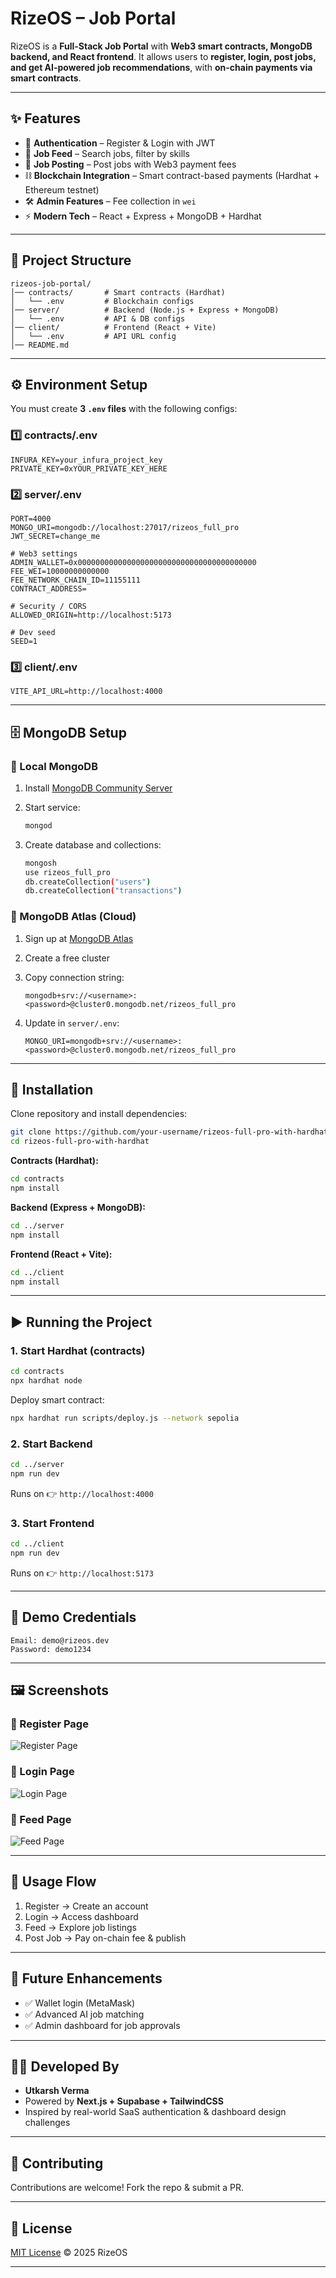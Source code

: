 # RizeOS –  Job Portal

RizeOS is a **Full-Stack Job Portal** with **Web3 smart contracts, MongoDB backend, and React frontend**.
It allows users to **register, login, post jobs, and get AI-powered job recommendations**, with **on-chain payments via smart contracts**.

---

## ✨ Features

* 🔐 **Authentication** – Register & Login with JWT
* 📰 **Job Feed** – Search jobs, filter by skills
* 💼 **Job Posting** – Post jobs with Web3 payment fees
* ⛓️ **Blockchain Integration** – Smart contract-based payments (Hardhat + Ethereum testnet)
* 🛠️ **Admin Features** – Fee collection in `wei`
* ⚡ **Modern Tech** – React + Express + MongoDB + Hardhat

---

## 📂 Project Structure

```
rizeos-job-portal/
│── contracts/       # Smart contracts (Hardhat)
│   └── .env         # Blockchain configs
│── server/          # Backend (Node.js + Express + MongoDB)
│   └── .env         # API & DB configs
│── client/          # Frontend (React + Vite)
│   └── .env         # API URL config
│── README.md
```

---

## ⚙️ Environment Setup

You must create **3 `.env` files** with the following configs:

### 1️⃣ contracts/.env

```env
INFURA_KEY=your_infura_project_key
PRIVATE_KEY=0xYOUR_PRIVATE_KEY_HERE
```

### 2️⃣ server/.env

```env
PORT=4000
MONGO_URI=mongodb://localhost:27017/rizeos_full_pro
JWT_SECRET=change_me

# Web3 settings
ADMIN_WALLET=0x0000000000000000000000000000000000000000
FEE_WEI=10000000000000
FEE_NETWORK_CHAIN_ID=11155111
CONTRACT_ADDRESS=

# Security / CORS
ALLOWED_ORIGIN=http://localhost:5173

# Dev seed
SEED=1
```

### 3️⃣ client/.env

```env
VITE_API_URL=http://localhost:4000
```

---

## 🗄️ MongoDB Setup

### 🔹 Local MongoDB

1. Install [MongoDB Community Server](https://www.mongodb.com/try/download/community)
2. Start service:

   ```bash
   mongod
   ```
3. Create database and collections:

   ```bash
   mongosh
   use rizeos_full_pro
   db.createCollection("users")
   db.createCollection("transactions")
   ```

### 🔹 MongoDB Atlas (Cloud)

1. Sign up at [MongoDB Atlas](https://www.mongodb.com/atlas)
2. Create a free cluster
3. Copy connection string:

   ```
   mongodb+srv://<username>:<password>@cluster0.mongodb.net/rizeos_full_pro
   ```
4. Update in `server/.env`:

   ```env
   MONGO_URI=mongodb+srv://<username>:<password>@cluster0.mongodb.net/rizeos_full_pro
   ```

---

## 🚀 Installation

Clone repository and install dependencies:

```bash
git clone https://github.com/your-username/rizeos-full-pro-with-hardhat.git
cd rizeos-full-pro-with-hardhat
```

**Contracts (Hardhat):**

```bash
cd contracts
npm install
```

**Backend (Express + MongoDB):**

```bash
cd ../server
npm install
```

**Frontend (React + Vite):**

```bash
cd ../client
npm install
```

---

## ▶️ Running the Project

### 1. Start Hardhat (contracts)

```bash
cd contracts
npx hardhat node
```

Deploy smart contract:

```bash
npx hardhat run scripts/deploy.js --network sepolia
```

### 2. Start Backend

```bash
cd ../server
npm run dev
```

Runs on 👉 `http://localhost:4000`

### 3. Start Frontend

```bash
cd ../client
npm run dev
```

Runs on 👉 `http://localhost:5173`

---

## 🔑 Demo Credentials

```text
Email: demo@rizeos.dev
Password: demo1234
```

---

## 🖼️ Screenshots

### 🔑 Register Page

![Register Page](https://drive.google.com/uc?id=1C0og-oGlHrAPQk6IvyYzWOD11cvkYeFa)

### 🔐 Login Page

![Login Page](https://drive.google.com/uc?id=1naA-Oe3OC5mAvR2dC3puPXSyJhlsmm29)

### 📰 Feed Page

![Feed Page](https://drive.google.com/uc?id=1eFsPMTORlZC-NSPo3-KpN8q4fq0H-E5A)

---

## 📌 Usage Flow

1. Register → Create an account
2. Login → Access dashboard
3. Feed → Explore job listings
4. Post Job → Pay on-chain fee & publish

---

## 🔮 Future Enhancements

* ✅ Wallet login (MetaMask)
* ✅ Advanced AI job matching
* ✅ Admin dashboard for job approvals

---
## 👨‍💻 Developed By

* **Utkarsh Verma**  
* Powered by **Next.js + Supabase + TailwindCSS**  
* Inspired by real-world SaaS authentication & dashboard design challenges
---

## 🤝 Contributing

Contributions are welcome! Fork the repo & submit a PR.

---

## 📄 License

[MIT License](LICENSE) © 2025 RizeOS

---

